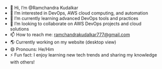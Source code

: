 - 👋 Hi, I’m @Ramchandra Kudalkar
- 👀 I’m interested in DevOps, AWS cloud computing, and automation 
- 🌱 I’m currently learning advanced DevOps tools and practices 
- 💞️ I’m looking to collaborate on AWS DevOps projects and cloud solutions
- 📫 How to reach me: ramchandrakudalkar777@gmail.com 
- 🌎 Currently working on my website (desktop view)
- 😄 Pronouns: He/Him 
- ⚡ Fun fact: I enjoy learning new tech trends and sharing my knowledge with others! 

<!---
ramkudalkar/ramkudalkar is a ✨ special ✨ repository because its `README.md` (this file) appears on your GitHub profile.
You can click the Preview link to take a look at your changes.
--->
